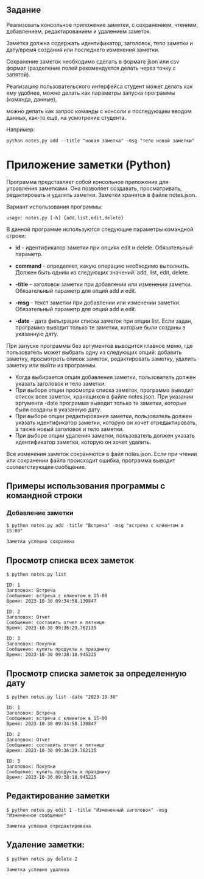 ## Задание

Реализовать консольное приложение заметки, с сохранением, чтением, добавлением, редактированием и удалением заметок. 

Заметка должна содержать идентификатор, заголовок, тело заметки и дату/время создания или последнего изменения заметки.

Сохранение заметок необходимо сделать в формате json или csv формат (разделение полей рекомендуется делать через точку с запятой). 

Реализацию пользовательского интерфейса студент может делать как ему удобнее, можно делать как параметры запуска программы (команда, данные), 

можно делать как запрос команды с консоли и последующим вводом данных, как-то ещё, на усмотрение студента.

Например:

    python notes.py add --title "новая заметка" –msg "тело новой заметки"

# Приложение заметки (Python)

Программа представляет собой консольное приложение для управления заметками. Она позволяет создавать, просматривать, редактировать и удалять заметки. Заметки хранятся в файле notes.json.

Вариант использования программы:

    usage: notes.py [-h] {add,list,edit,delete}

В данной программе используются следующие параметры командной строки:

* **id** - идентификатор заметки при опциях edit и delete. Обязательный параметр.

* **command** - определяет, какую операцию необходимо выполнить. Должен быть одним из следующих значений: add, list, edit, delete.

* **-title** - заголовок заметки при добавлении или изменении заметки. Обязательный параметр для опций add и edit.

* **-msg** - текст заметки при добавлении или изменении заметки. Обязательный параметр для опций add и edit.

* **-date** - дата фильтрации списка заметок при опции list. Если задан, программа выводит только те заметки, которые были созданы в указанную дату.

При запуске программы без аргументов выводится главное меню, где пользователь может выбрать одну из следующих опций: добавить заметку, просмотреть список заметок, редактировать заметку, удалить заметку или выйти из программы.

* Когда выбирается опция добавления заметки, пользователь должен указать заголовок и тело заметки.
* При выборе опции просмотра списка заметок, программа выводит список всех заметок, хранящихся в файле notes.json. При указании аргумента -date программа выводит только те заметки, которые были созданы в указанную дату.
* При выборе опции редактирования заметки, пользователь должен указать идентификатор заметки, которую он хочет отредактировать, а также новый заголовок и тело заметки.
* При выборе опции удаления заметки, пользователь должен указать идентификатор заметки, которую он хочет удалить.

Все изменения заметок сохраняются в файл notes.json. Если при чтении или сохранении файла происходит ошибка, программа выводит соответствующее сообщение.

## Примеры использования программы с командной строки

### Добавление заметки

``` $ python notes.py add -title "Встреча" -msg "встреча с клиентом в 15:00" ```

    Заметка успешно сохранена

## Просмотр списка всех заметок

```$ python notes.py list```

    ID: 1
    Заголовок: Встреча
    Сообщение: встреча с клиентом в 15-00
    Время: 2023-10-30 09:34:58.130847

    ID: 2
    Заголовок: Отчет
    Сообщение: составить отчет к пятнице
    Время: 2023-10-30 09:36:29.762135

    ID: 3
    Заголовок: Покупки
    Сообщение: купить продукты к празднику
    Время: 2023-10-30 09:38:18.945225

## Просмотр списка заметок за определенную дату

```$ python notes.py list -date "2023-10-30"```

    ID: 1
    Заголовок: Встреча
    Сообщение: встреча с клиентом в 15-00
    Время: 2023-10-30 09:34:58.130847

    ID: 2
    Заголовок: Отчет
    Сообщение: составить отчет к пятнице
    Время: 2023-10-30 09:36:29.762135

    ID: 3
    Заголовок: Покупки
    Сообщение: купить продукты к празднику
    Время: 2023-10-30 09:38:18.945225

## Редактирование заметки

```$ python notes.py edit 1 -title "Измененный заголовок" -msg "Измененное сообщение"```

    Заметка успешно отредактирована

## Удаление заметки:

```$ python notes.py delete 2```

    Заметка успешно удалена

